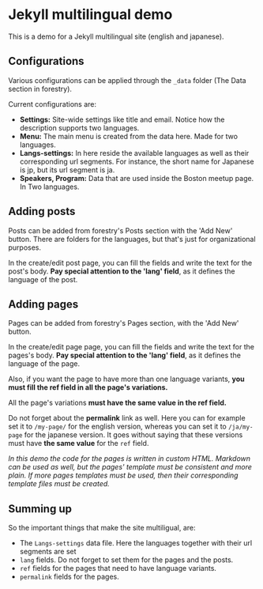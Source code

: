 # Jekyll multilingual demo

This is a demo for a Jekyll multilingual site (english and japanese).

## Configurations

Various configurations can be applied through the `_data` folder (The Data section in forestry).

Current configurations are:

- **Settings:** Site-wide settings like title and email. Notice how the description supports two languages.
- **Menu:** The main menu is created from the data here. Made for two languages.
- **Langs-settings:** In here reside the available languages as well as their corresponding url segments. For instance, the short name for Japanese is jp, but its url segment is ja.
- **Speakers, Program:** Data that are used inside the Boston meetup page. In Two languages.

## Adding posts

Posts can be added from forestry's Posts section with the 'Add New' button. There are folders for the languages, but that's just for organizational purposes.

In the create/edit post page, you can fill the fields and write the text for the post's body. **Pay special attention to the 'lang' field**, as it defines the language of the post.

## Adding pages

Pages can be added from forestry's Pages section, with the 'Add New' button.

In the create/edit page page, you can fill the fields and write the text for the pages's body. **Pay special attention to the 'lang' field**, as it defines the language of the page.

Also, if you want the page to have more than one language variants, **you must fill the ref field in all the page's variations.**

All the page's variations **must have the same value in the ref field.**

Do not forget about the **permalink** link as well. Here you can for example set it to `/my-page/` for the english version, whereas you can set it to `/ja/my-page` for the japanese version. It goes without saying that these versions must have **the same value** for the `ref` field.

*In this demo the code for the pages is written in custom HTML. Markdown can be used as well, but the pages' template must be consistent and more plain. If more pages templates must be used, then their corresponding template files must be created.*

## Summing up

So the important things that make the site multiligual, are:

- The `Langs-settings` data file. Here the languages together with their url segments are set
- `lang` fields. Do not forget to set them for the pages and the posts.
- `ref` fields for the pages that need to have language variants.
- `permalink` fields for the pages.
